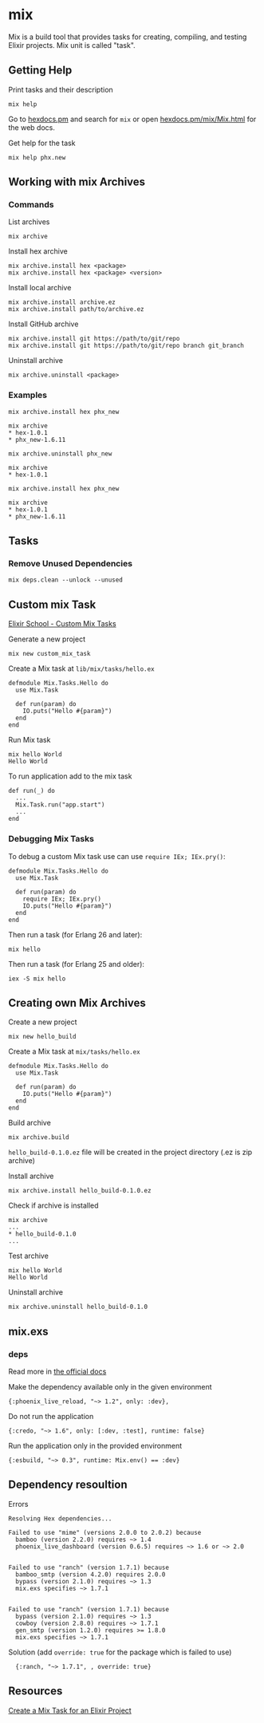 # mix

Mix is a build tool that provides tasks for creating, compiling, and testing
Elixir projects. Mix unit is called "task".

## Getting Help

Print tasks and their description

    mix help

Go to [hexdocs.pm](https://hexdocs.pm) and search for `mix` or open [hexdocs.pm/mix/Mix.html](https://hexdocs.pm/mix/Mix.html) for the web docs.

Get help for the task

    mix help phx.new

## Working with mix Archives

### Commands

List archives

    mix archive

Install hex archive

    mix archive.install hex <package>
    mix archive.install hex <package> <version>

Install local archive

    mix archive.install archive.ez
    mix archive.install path/to/archive.ez

Install GitHub archive

    mix archive.install git https://path/to/git/repo
    mix archive.install git https://path/to/git/repo branch git_branch

Uninstall archive

    mix archive.uninstall <package>

### Examples

    mix archive.install hex phx_new

    mix archive
    * hex-1.0.1
    * phx_new-1.6.11

    mix archive.uninstall phx_new

    mix archive
    * hex-1.0.1

    mix archive.install hex phx_new

    mix archive
    * hex-1.0.1
    * phx_new-1.6.11

## Tasks

### Remove Unused Dependencies

    mix deps.clean --unlock --unused

## Custom mix Task

[Elixir School - Custom Mix Tasks](https://elixirschool.com/en/lessons/intermediate/mix_tasks)

Generate a new project

    mix new custom_mix_task

Create a Mix task at `lib/mix/tasks/hello.ex`

    defmodule Mix.Tasks.Hello do
      use Mix.Task

      def run(param) do
        IO.puts("Hello #{param}")
      end
    end

Run Mix task

    mix hello World
    Hello World

To run application add to the mix task

    def run(_) do
      ...
      Mix.Task.run("app.start")
      ...
    end

### Debugging Mix Tasks

To debug a custom Mix task use can use `require IEx; IEx.pry()`:

    defmodule Mix.Tasks.Hello do
      use Mix.Task

      def run(param) do
        require IEx; IEx.pry()
        IO.puts("Hello #{param}")
      end
    end

Then run a task (for Erlang 26 and later):

    mix hello

Then run a task (for Erlang 25 and older):

    iex -S mix hello

## Creating own Mix Archives

Create a new project

    mix new hello_build

Create a Mix task at `mix/tasks/hello.ex`

    defmodule Mix.Tasks.Hello do
      use Mix.Task

      def run(param) do
        IO.puts("Hello #{param}")
      end
    end

Build archive

    mix archive.build

`hello_build-0.1.0.ez` file will be created in the project directory (.ez is zip archive)

Install archive

    mix archive.install hello_build-0.1.0.ez

Check if archive is installed

    mix archive
    ...
    * hello_build-0.1.0
    ...

Test archive

    mix hello World
    Hello World

Uninstall archive

    mix archive.uninstall hello_build-0.1.0

## mix.exs

### deps

Read more in [the official docs](https://hexdocs.pm/mix/1.13/Mix.Tasks.Deps.html)

Make the dependency available only in the given environment

    {:phoenix_live_reload, "~> 1.2", only: :dev},

Do not run the application

    {:credo, "~> 1.6", only: [:dev, :test], runtime: false}

Run the application only in the provided environment

    {:esbuild, "~> 0.3", runtime: Mix.env() == :dev}

## Dependency resoultion

Errors

    Resolving Hex dependencies...

    Failed to use "mime" (versions 2.0.0 to 2.0.2) because
      bamboo (version 2.2.0) requires ~> 1.4
      phoenix_live_dashboard (version 0.6.5) requires ~> 1.6 or ~> 2.0


    Failed to use "ranch" (version 1.7.1) because
      bamboo_smtp (version 4.2.0) requires 2.0.0
      bypass (version 2.1.0) requires ~> 1.3
      mix.exs specifies ~> 1.7.1


    Failed to use "ranch" (version 1.7.1) because
      bypass (version 2.1.0) requires ~> 1.3
      cowboy (version 2.8.0) requires ~> 1.7.1
      gen_smtp (version 1.2.0) requires >= 1.8.0
      mix.exs specifies ~> 1.7.1

Solution (add `override: true` for the package which is failed to use)

      {:ranch, "~> 1.7.1", , override: true}

## Resources

[Create a Mix Task for an Elixir Project](http://joeyates.info/2015/07/25/create-a-mix-task-for-an-elixir-project/)
